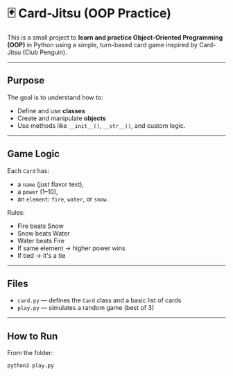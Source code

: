 # 🃏 Card-Jitsu (OOP Practice)

This is a small project to **learn and practice Object-Oriented Programming (OOP)** in Python using a simple, turn-based card game inspired by Card-Jitsu (Club Penguin).

---

## Purpose

The goal is to understand how to:

- Define and use **classes**
- Create and manipulate **objects**
- Use methods like `__init__()`, `__str__()`, and custom logic.

---

## Game Logic

Each `Card` has:
- a `name` (just flavor text),
- a `power` (1–10),
- an `element`: `fire`, `water`, or `snow`.

Rules:
- Fire beats Snow  
- Snow beats Water  
- Water beats Fire  
- If same element → higher power wins  
- If tied → it's a tie

---

## Files

- `card.py` — defines the `Card` class and a basic list of cards
- `play.py` — simulates a random game (best of 3)

---

## How to Run

From the folder:

```bash
python3 play.py
```

